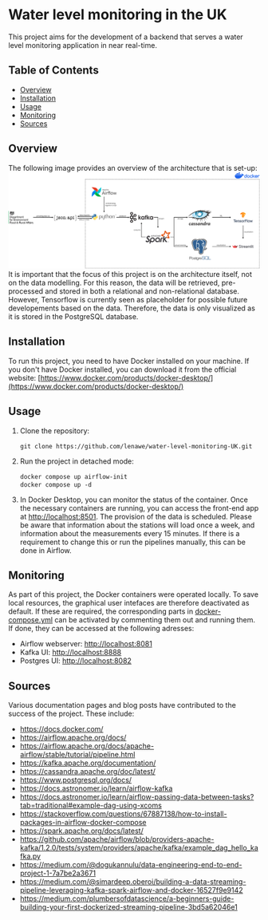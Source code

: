 # Water level monitoring in the UK

This project aims for the development of a backend that serves a water level monitoring application in near real-time.

## Table of Contents
- [Overview](#overview)
- [Installation](#installation)
- [Usage](#usage)
- [Monitoring](#monitoring)
- [Sources](#sources)

## Overview
The following image provides an overview of the architecture that is set-up:</br>
<img src="/architecture.png" alt="Expand options" width="700"/></br>
It is important that the focus of this project is on the architecture itself, not on the data modelling. For this reason, the data will be retrieved, pre-processed and stored in both a relational and non-relational database. However, Tensorflow is currently seen as placeholder for possible future developements based on the data. Therefore, the data is only visualized as it is stored in the PostgreSQL database.

## Installation

To run this project, you need to have Docker installed on your machine. If you don't have Docker installed, you can download it from the official website: [https://www.docker.com/products/docker-desktop/](https://www.docker.com/products/docker-desktop/)

## Usage

1. Clone the repository:

   ```shell
   git clone https://github.com/lenawe/water-level-monitoring-UK.git
   ```

2. Run the project in detached mode:

   ```shell
   docker compose up airflow-init
   docker compose up -d
   ```

3. In Docker Desktop, you can monitor the status of the container. Once the necessary containers are running, you can access the front-end app at [http://localhost:8501](http://localhost:8501). The provision of the data is scheduled. Please be aware that information about the stations will load once a week, and information about the measurements every 15 minutes. If there is a requirement to change this or run the pipelines manually, this can be done in Airflow.

## Monitoring
As part of this project, the Docker containers were operated locally. To save local resources, the graphical user intefaces are therefore deactivated as default. If these are required, the corresponding parts in [docker-compose.yml](https://github.com/lenawe/water-level-monitoring-UK/blob/main/docker-compose.yml) can be activated by commenting them out and running them. If done, they can be accessed at the following adresses:
- Airflow webserver: [http://localhost:8081](http://localhost:8081)
- Kafka UI: [http://localhost:8888](http://localhost:8888)
- Postgres UI: [http://localhost:8082](http://localhost:8082)

## Sources
Various documentation pages and blog posts have contributed to the success of the project. These include:
- https://docs.docker.com/
- https://airflow.apache.org/docs/
- https://airflow.apache.org/docs/apache-airflow/stable/tutorial/pipeline.html
- https://kafka.apache.org/documentation/
- https://cassandra.apache.org/doc/latest/
- https://www.postgresql.org/docs/
- https://docs.astronomer.io/learn/airflow-kafka
- https://docs.astronomer.io/learn/airflow-passing-data-between-tasks?tab=traditional#example-dag-using-xcoms
- https://stackoverflow.com/questions/67887138/how-to-install-packages-in-airflow-docker-compose
- https://spark.apache.org/docs/latest/
- https://github.com/apache/airflow/blob/providers-apache-kafka/1.2.0/tests/system/providers/apache/kafka/example_dag_hello_kafka.py
- https://medium.com/@dogukannulu/data-engineering-end-to-end-project-1-7a7be2a3671
- https://medium.com/@simardeep.oberoi/building-a-data-streaming-pipeline-leveraging-kafka-spark-airflow-and-docker-16527f9e9142
- https://medium.com/plumbersofdatascience/a-beginners-guide-building-your-first-dockerized-streaming-pipeline-3bd5a62046e1